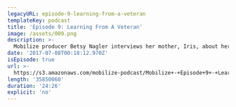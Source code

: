 ```yaml
---
legacyURL: episode-9-learning-from-a-veteran
templateKey: podcast
title: 'Episode 9: Learning From A Veteran'
image: /assets/009.png
description: >-
  Mobilize producer Betsy Nagler interviews her mother, Iris, about her experiences organizing with the National Organization for Women in the 60's and 70's. What's it like trying to balance organizing with a career and a family?
date: '2017-07-08T00:18:12.970Z'
isEpisode: true
url: >-
  https://s3.amazonaws.com/mobilize-podcast/Mobilize+-+Episode+9+-+Learning+From+A+Veteran.mp3
length: '35850060'
duration: '24:26'
explicit: 'no'
---
```

